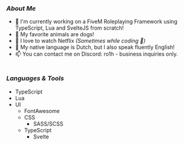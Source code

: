### <i>About Me</i>
- 🐌 I'm currently working on a FiveM Roleplaying Framework using TypeScript, Lua and SvelteJS from scratch!
- 🐶 My favorite animals are dogs!
- 🎥 I love to watch Netflix <i>(Sometimes while coding 🤭)</i>
- 💬 My native language is Dutch, but I also speak fluently English!
- 📫 You can contact me on Discord: ro1h - business inquiries only.
<br><br>
### <i>Languages & Tools</i>
- TypeScript
- Lua
- UI
  - FontAwesome
  - CSS
    - SASS/SCSS
  - TypeScript
    - Svelte
